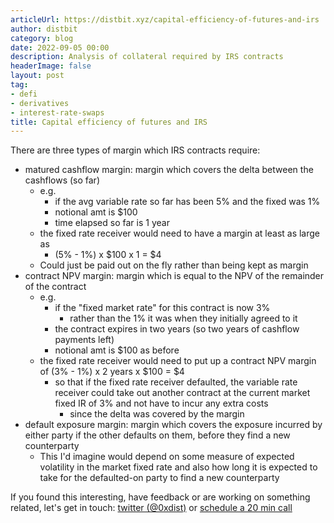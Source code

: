 ```yaml
---
articleUrl: https://distbit.xyz/capital-efficiency-of-futures-and-irs
author: distbit
category: blog
date: 2022-09-05 00:00
description: Analysis of collateral required by IRS contracts
headerImage: false
layout: post
tag:
- defi
- derivatives
- interest-rate-swaps
title: Capital efficiency of futures and IRS
---
```



 

There are three types of margin which IRS contracts require:  
- matured cashflow margin: margin which covers the delta between the cashflows (so far)  
	- e.g.  
		- if the avg variable rate so far has been 5% and the fixed was 1%  
		- notional amt is $100  
		- time elapsed so far is 1 year  
	- the fixed rate receiver would need to have a margin at least as large as  
		- (5% - 1%) x $100 x 1 = $4  
	- Could just be paid out on the fly rather than being kept as margin  
- contract NPV margin: margin which is equal to the NPV of the remainder of the contract  
	- e.g.   
		- if the "fixed market rate" for this contract is now 3%  
			- rather than the 1% it was when they initially agreed to it  
		- the contract expires in two years (so two years of cashflow payments left)  
		- notional amt is $100 as before  
	- the fixed rate receiver would need to put up a contract NPV margin of (3% - 1%) x 2 years x $100 = $4  
		- so that if the fixed rate receiver defaulted, the variable rate receiver could take out another contract at the current market fixed IR of 3% and not have to incur any extra costs  
			- since the delta was covered by the margin  
-  default exposure margin: margin which covers the exposure incurred by either party if the other defaults on them, before they find a new counterparty  
	- This I'd imagine would depend on some measure of expected volatility in the market fixed rate and also how long it is expected to take for the defaulted-on party to find a new counterparty  



If you found this interesting, have feedback or are working on something related, let's get in touch: [twitter (@0xdist)](https://twitter.com/0xdist) or [schedule a 20 min call](https://cal.com/distbit/20min)